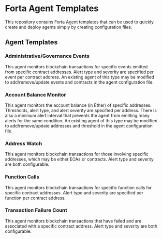 # Forta Agent Templates

This repository contains Forta Agent templates that can be used to quickly create and deploy agents
simply by creating configuration files.

## Agent Templates

### Administrative/Governance Events

This agent monitors blockchain transactions for specific events emitted from specific contract
addresses.  Alert type and severity are specified per event per contract address.  An existing agent
of this type may be modified to add/remove/update events and contracts in the agent configuration
file.

### Account Balance Monitor

This agent monitors the account balance (in Ether) of specific addresses.  Thresholds, alert type,
and alert severity are specified per address.  There is also a minimum alert interval that prevents
the agent from emitting many alerts for the same condition.  An existing agent of this type may be
modified to add/remove/update addresses and threshold in the agent configuration file.

### Address Watch

This agent monitors blockchain transactions for those involving specific addresses, which may be
either EOAs or contracts.  Alert type and severity are both configurable.

### Function Calls

This agent monitors blockchain transactions for specific function calls for specific contract
addresses. Alert type and severity are specified per function per contract address.

### Transaction Failure Count

This agent monitors blockchain transactions that have failed and are associated with a specific
contract address. Alert type and severity are both configurable.